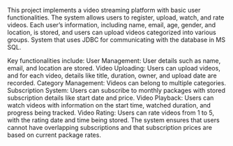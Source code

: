 This project implements a video streaming platform with basic user functionalities. The system allows users to register, upload, watch, and rate videos. Each user’s information, including name, email, age, gender, and location, is stored, and users can upload videos categorized into various groups. System that uses JDBC for communicating with the database in MS SQL.

Key functionalities include:
User Management: User details such as name, email, and location are stored.
Video Uploading: Users can upload videos, and for each video, details like title, duration, owner, and upload date are recorded.
Category Management: Videos can belong to multiple categories.
Subscription System: Users can subscribe to monthly packages with stored subscription details like start date and price.
Video Playback: Users can watch videos with information on the start time, watched duration, and progress being tracked.
Video Rating: Users can rate videos from 1 to 5, with the rating date and time being stored.
The system ensures that users cannot have overlapping subscriptions and that subscription prices are based on current package rates.
